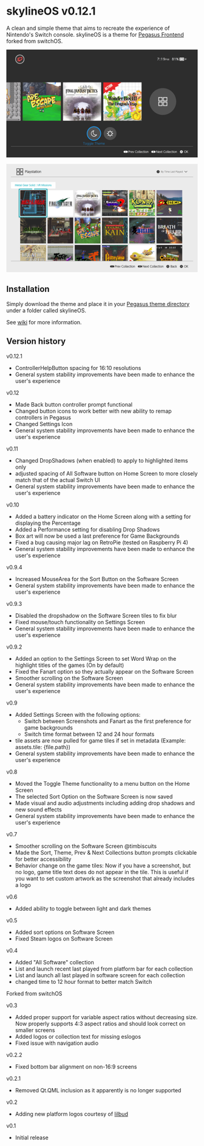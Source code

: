 # skylineOS v0.12.1

A clean and simple theme that aims to recreate the experience of Nintendo's Switch console. skylineOS is a theme for [Pegasus Frontend](http://pegasus-frontend.org/) forked from switchOS.

![skylineOS Pegasus theme](assets/images/screenshot_bar_end.png)

![skylineOS Pegasus theme](assets/images/screenshot_allsoft_ps1.png)

## Installation

Simply download the theme and place it in your [Pegasus theme directory](http://pegasus-frontend.org/docs/user-guide/installing-themes/) under a folder called skylineOS.

See [wiki](https://github.com/RBertoCases/skylineOS/wiki) for more information.

## Version history

v0.12.1

- ControllerHelpButton spacing for 16:10 resolutions
- General system stability improvements have been made to enhance the user's experience

v0.12

- Made Back button controller prompt functional
- Changed button icons to work better with new ability to remap controllers in Pegasus
- Changed Settings Icon
- General system stability improvements have been made to enhance the user's experience

v0.11

- Changed DropShadows (when enabled) to apply to highlighted items only
- adjusted spacing of All Software button on Home Screen to more closely match that of the actual Switch UI
- General system stability improvements have been made to enhance the user's experience

v0.10

- Added a battery indicator on the Home Screen along with a setting for displaying the Percentage
- Added a Performance setting for disabling Drop Shadows
- Box art will now be used a last preference for Game Backgrounds
- Fixed a bug causing major lag on RetroPie (tested on Raspberry Pi 4)
- General system stability improvements have been made to enhance the user's experience

v0.9.4

- Increased MouseArea for the Sort Button on the Software Screen
- General system stability improvements have been made to enhance the user's experience

v0.9.3

- Disabled the dropshadow on the Software Screen tiles to fix blur
- Fixed mouse/touch functionality on Settings Screen
- General system stability improvements have been made to enhance the user's experience


v0.9.2

- Added an option to the Settings Screen to set Word Wrap on the highlight titles of the games (On by default)
- Fixed the Fanart option so they actually appear on the Software Screen
- Smoother scrolling on the Software Screen
- General system stability improvements have been made to enhance the user's experience

v0.9

- Added Settings Screen with the following options:
  - Switch between Screenshots and Fanart as the first preference for game backgrounds
  - Switch time format between 12 and 24 hour formats
- tile assets are now pulled for game tiles if set in metadata (Example: assets.tile: {file.path})
- General system stability improvements have been made to enhance the user's experience

v0.8

- Moved the Toggle Theme functionality to a menu button on the Home Screen
- The selected Sort Option on the Software Screen is now saved
- Made visual and audio adjustments including adding drop shadows and new sound effects
- General system stability improvements have been made to enhance the user's experience

v0.7

- Smoother scrolling on the Software Screen @timbiscuits
- Made the Sort, Theme, Prev & Next Collections button prompts clickable for better accessibility
- Behavior change on the game tiles: Now if you have a screenshot, but no logo, game title text does do not appear in the tile. This is useful if you want to set custom artwork as the screenshot that already includes a logo

v0.6

- Added ability to toggle between light and dark themes

v0.5

- Added sort options on Software Screen
- Fixed Steam logos on Software Screen

v0.4

- Added "All Software" collection
- List and launch recent last played from platform bar for each collection
- List and launch all last played in software screen for each collection
- changed time to 12 hour format to better match Switch

Forked from switchOS

v0.3

- Added proper support for variable aspect ratios without decreasing size. Now properly supports 4:3 aspect ratios and should look correct on smaller screens
- Added logos or collection text for missing eslogos
- Fixed issue with navigation audio

v0.2.2

- Fixed bottom bar alignment on non-16:9 screens

v0.2.1

- Removed Qt.QML inclusion as it apparently is no longer supported

v0.2

- Adding new platform logos courtesy of [lilbud](https://github.com/lilbud/es-theme-switch)

v0.1

- Initial release
